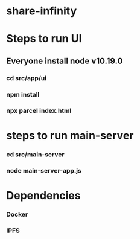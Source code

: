 # share-infinity

# Steps to run UI

## Everyone install node v10.19.0

### cd src/app/ui

### npm install

### npx parcel index.html

# steps to run main-server

### cd src/main-server

### node main-server-app.js

# Dependencies

### Docker

### IPFS


